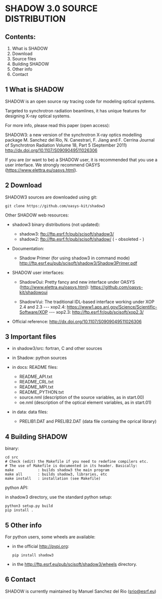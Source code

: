 # SHADOW 3.0 SOURCE DISTRIBUTION


## Contents:


1. What is SHADOW
2. Download
3. Source files
4. Building SHADOW
5. Other info
6. Contact

## 1 What is SHADOW

SHADOW is an open source ray tracing code for modeling optical systems. 

Targeted to synchrotron radiation beamlines, it has unique features for 
designing X-ray optical systems. 

For more info, please read this paper (open access):

SHADOW3: a new version of the synchrotron X-ray optics modelling package
M. Sanchez del Rio, N. Canestrari, F. Jiang and F. Cerrina
Journal of Synchrotron Radiation Volume 18, Part 5 (September 2011)
http://dx.doi.org/10.1107/S0909049511026306

If you are (or want to be) a SHADOW user, it is recommended that you use
a user interface. We strongly recommend OASYS (https://www.elettra.eu/oasys.html).

## 2 Download

SHADOW3 sources are downloaded using git: 

  ```
  git clone https://github.com/oasys-kit/shadow3
  ```

Other SHADOW web resources: 

  - shadow3 binary distributions (not updated):
     - shadow3: ftp://ftp.esrf.fr/pub/scisoft/shadow3/  
     - shadow2: ftp://ftp.esrf.fr/pub/scisoft/shadow/  ( - obsoleted - )

  - Documentation:
     - Shadow Primer (for using shadow3 in command mode)
      http://ftp.esrf.eu/pub/scisoft/shadow3/Shadow3Primer.pdf

  - SHADOW user interfaces:
     - ShadowOui: 
      Pretty fancy and new interface under OASYS (http://www.elettra.eu/oasys.html):
      https://github.com/oasys-kit/shadowoui 

     - ShadowVui:
      The traditional IDL-based interface working under XOP 2.4 and 2.3
      --- xop2.4: https://www1.aps.anl.gov/Science/Scientific-Software/XOP
      --- xop2.3: http://ftp.esrf.fr/pub/scisoft/xop2.3/  

  - Official reference:
    http://dx.doi.org/10.1107/S0909049511026306 


## 3 Important files

- in shadow3/src: fortran, C and other sources
- in Shadow: python sources

- in docs: README files:
  - README_API.txt 
  - README_CRL.txt 
  - README_MPI.txt 
  - README_PYTHON.txt
  - source.nml   (description of the source variables, as in start.00)
  - oe.nml       (description of the optical element variables, as in start.01)

- in data: data files: 
  - PRELIB1.DAT and PRELIB2.DAT (data file containg the oprical library)

## 4 Building SHADOW
  binary:
  ```
  cd src
  # Check (edit) the Makefile if you need to redefine compilers etc.
  # The use of Makefile is documented in its header. Basically:
  make           : builds shadow3 the main program
  make all       : builds shadow3, libraries, etc
  make install   : installation (see Makefile)
  ```

  python API:
  
  in shadow3 directory, use the standard python setup:
  
  ```
  python3 setup.py build
  pip install .
  ```

## 5 Other info
  For python users, some wheels are available:
  - in the official http://pypi.org:
    ```
    pip install shadow3
    ```
  - in the http://ftp.esrf.eu/pub/scisoft/shadow3/wheels directory. 
  
## 6 Contact

SHADOW is currently maintained by Manuel Sanchez del Rio (srio@esrf.eu)



